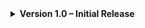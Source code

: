 <details>
<summary><strong>Version 1.0 – Initial Release</strong></summary>

<br/>

This release introduces the Modular Character Preview Component, a lightweight and extensible Blueprint-only system for Unreal Engine. It provides real-time, UI-integrated character previews with modular mesh support and minimal setup requirements.

<br/><br/>

<b>Core Features</b>

<br/>

<b>Scene Capture Integration</b><br/>
• Renders real-time character previews directly into UI using a dedicated <code>SceneCapture2D</code><br/>
• Includes isolated lighting configuration for consistent, high-quality visual output

<br/><br/>

<b>Mesh Visibility Synchronization</b><br/>
• Automatically mirrors the visibility states of the character’s meshes<br/>
• Ensures accurate preview of equipped gear, including conditional hiding (e.g., facial grooms hidden by helmets or masks)

<br/><br/>

<b>Modular Component Design</b><br/>
• Blueprint-only implementation with a clean and extendable logic structure<br/>
• Drop-in component that requires no structural changes to the character class beyond tag assignments

<br/><br/>

<b>Equipment Preview Support</b><br/>
• Supports modular skeletal mesh components such as armor, clothing, accessories, and weapons<br/>
• Static Mesh support is planned for a future update<br/>
• Groom and MetaHuman compatibility is in progress and will be addressed in upcoming releases

<br/><br/>

<b>Animation Preview Integration</b><br/>
• Includes a dropdown animation selector populated from a user-defined DataTable<br/>
• Dropdown visibility can be toggled via the component’s Details panel in the Player Controller<br/>
• Reset functionality and interactive rotation controls are included in the preview widget

<br/><br/>

<b>UI Integration</b><br/>
• Designed for seamless embedding into existing inventory or equipment UI layouts<br/>
• Preview widget is modular and reusable across UI contexts

<br/><br/>

<b>Performance Optimization</b><br/>
• Tick logic is only active when the preview is in use<br/>
• Minimal runtime overhead due to efficient Blueprint graph structure

<br/><br/>

<b>Multiplayer Compatibility</b><br/>
• Replication-safe design with automatic detection and proper handling of networked characters<br/>
• Fully compatible with replicated loadout and equipment systems

<br/><br/>

<b>Compatibility</b><br/>
• Verified on Unreal Engine 5.4, 5.5, and 5.6<br/>
• Supports both single-player and multiplayer (replicated) projects

<br/><br/>

<b>Use Cases</b><br/>
• RPG inventory and equipment preview systems<br/>
• Character customization interfaces<br/>
• Marketplace-style gear presentation<br/>
• Loadout configuration and character setup screens

<br/><br/>

<b>Notes</b><br/>
This release delivers a robust foundation focused on performance, ease of integration, and visual consi
